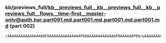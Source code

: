 ### kb/previews_full/kb__previews_full__kb__previews_full__kb__previews_full__flows__time-first__master-only@auth.har.part091.md.part001.md.part001.md.part001.md (part 002)

```md
/AAAAAAAAAAAAAAAAAP8AAAAAAAAAAAAAAP8AAAAAAAAAAAAAAP8AAAAAAP8A/wAAAAAAAAAAAAAA/wD/AAAAAAD/AAAAAAAAAAAAAAAAAP8AAAAAAAAAAAAAAAAAAAD/AAAAAAAAAP8A/wAAAAAAA
```

```
